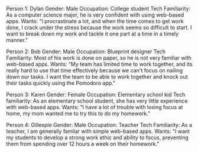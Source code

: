 Person 1: Dylan
Gender: Male
Occupation: College student
Tech Familiarity: As a computer science major, he is very confident with using web-based apps.
Wants: "I procrastinate a lot, and when the time comes to get work done, I crack under the stress because the work seems so difficult to start. I want to break down my work and tackle it one part at a time in a timely manner."

Person 2: Bob
Gender: Male
Occupation: Blueprint designer
Tech Familiarity: Most of his work is done on paper, so he is not very familiar with web-based apps.
Wants: "My team has limited time to work together, and its really hard to use that time effectively because we can't focus on nailing down our tasks. I want the team to be able to work together and knock out their tasks quickly using the Pomodoro app."

Person 3: Karen
Gender: Female
Occupation: Elementary school kid
Tech familiarity: As an elementary school student, she has very little experience with web-based apps.
Wants: "I have a lot of trouble with losing focus at home, my mom wanted me to try this to do my homework."

Person 4: Gillespie
Gender: Male
Occupation: Teacher
Tech Familiarity: As a teacher, I am generally familar with simple web-based apps.
Wants: "I want my students to develop a strong work ethic and ability to focus, preventing them from spending over 12 hours a week on their homework."
